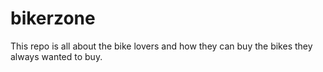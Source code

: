 # bikerzone
 
This repo is all about the bike lovers and how they can buy the bikes they always wanted to buy.